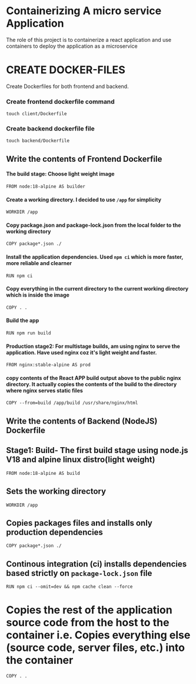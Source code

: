 
# **Containerizing A micro service Application**

The role of this project is to containerize a react application and use containers to deploy the application as a microservice

# CREATE DOCKER-FILES 
Create Dockerfiles for both frontend and backend. 
### Create frontend dockerfile command 
`touch client/Dockerfile`

### Create backend dockerfile file
`touch backend/Dockerfile`

## **Write the contents of Frontend Dockerfile**
#### The build stage: Choose light weight image
`FROM node:18-alpine AS builder`

#### Create a working directory. I decided to use `/app` for simplicity
`WORKDIR /app`

#### Copy package.json and package-lock.json from the local folder to the working directory
`COPY package*.json ./`

#### Install the application dependencies. Used `npm ci` which is more faster, more reliable and clearner
`RUN npm ci`

#### Copy everything in the current directory to the current working directory which is inside the image
`COPY . .`

#### Build the app
`RUN npm run build`

#### Production stage2: For multistage builds, am using nginx to serve the application. Have used nginx coz it's light weight and faster. 

`FROM nginx:stable-alpine AS prod`

#### copy contents of the React APP build output above to the public nginx directory. It actually copies the contents of the build to the directory where nginx serves static files

`COPY --from=build /app/build /usr/share/nginx/html`


 ## **Write the contents of Backend (NodeJS) Dockerfile**
 ## Stage1: Build- The first build stage using node.js V18 and alpine linux distro(light weight)

 `FROM node:18-alpine AS build`


## Sets the working directory

`WORKDIR /app`

## Copies packages files and installs only production dependencies

`COPY package*.json ./`

## Continous integration (ci) installs dependencies based strictly on `package-lock.json` file

`RUN npm ci --omit=dev && npm cache clean --force`

# Copies the rest of the application source code from the host to the container i.e. Copies everything else (source code, server files, etc.) into the container
`COPY . .`

